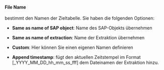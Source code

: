 #### File Name

bestimmt den Namen der Zieltabelle. Sie haben die folgenden Optionen:

- **Same as name of SAP object**: Name des SAP-Objekts übernehmen
- **Same as name of extraction**: Name der Extraktion übernehmen
- **Custom**: Hier können Sie einen eigenen Namen definieren  

- **Append timestamp**: fügt den aktuellen Zeitstempel im Format [_YYYY_MM_DD_hh_mm_ss_fff] dem Dateinamen der Extraktion hinzu.